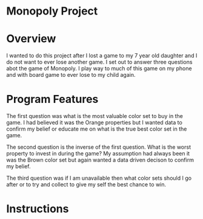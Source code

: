 # Monopoly Project

# Overview
I wanted to do this project after I lost a game to my 7 year old daughter and I do not want to ever lose another game. I set out to answer three questions abot the game of Monopoly. I play way to much of this game on my phone and with board game to ever lose to my child again. 

# Program Features

The first question was what is the most valuable color set to buy in the game. I had believed it was the Orange properties but I wanted data to confirm my belief or educate me on what is the true best color set in the game. 

The second question is the inverse of the first question. What is the worst property to invest in during the game? My assumption had always been it was the Brown color set but again wanted a data driven decison to confirm my belief.

The third question was if I am unavailable then what color sets should I go after or to try and collect to give my self the best chance to win.

# Instructions
